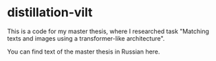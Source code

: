 # distillation-vilt
This is a code for my master thesis, where I researched task "Matching texts and images using a
transformer-like architecture".

You can find text of the master thesis in Russian here.
